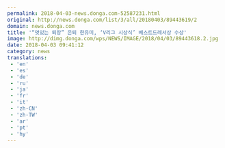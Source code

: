 ```yaml
---
permalink: 2018-04-03-news.donga.com-52587231.html
original: http://news.donga.com/list/3/all/20180403/89443619/2
domain: news.donga.com
title: '“멋있는 퇴장” 은퇴 한유미, ‘V리그 시상식’ 베스트드레서상 수상'
image: http://dimg.donga.com/wps/NEWS/IMAGE/2018/04/03/89443618.2.jpg
date: 2018-04-03 09:41:12
category: news
translations: 
 - 'en'
 - 'es'
 - 'de'
 - 'ru'
 - 'ja'
 - 'fr'
 - 'it'
 - 'zh-CN'
 - 'zh-TW'
 - 'ar'
 - 'pt'
 - 'hy'
---
```


